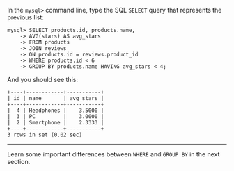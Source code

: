In the `mysql>` command line, type the SQL `SELECT` query that represents the previous list:

```
mysql> SELECT products.id, products.name, 
    -> AVG(stars) AS avg_stars 
    -> FROM products 
    -> JOIN reviews 
    -> ON products.id = reviews.product_id 
    -> WHERE products.id < 6 
    -> GROUP BY products.name HAVING avg_stars < 4;
```

And you should see this: 

```
+----+------------+-----------+
| id | name       | avg_stars |
+----+------------+-----------+
|  4 | Headphones |    3.5000 |
|  3 | PC         |    3.0000 |
|  2 | Smartphone |    2.3333 |
+----+------------+-----------+
3 rows in set (0.02 sec)
```

---
Learn some important differences between `WHERE` and `GROUP BY` in the next section.